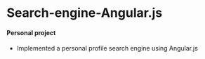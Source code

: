 # Search-engine-Angular.js
#### Personal project

* Implemented a personal profile search engine using Angular.js
